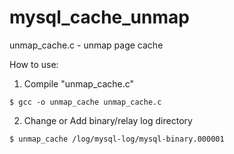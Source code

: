# mysql_cache_unmap

unmap_cache.c - unmap page cache
 
How to use:
1. Compile "unmap_cache.c" 
<pre><code>$ gcc -o unmap_cache unmap_cache.c 
</code></pre>

2. Change or Add binary/relay log directory
<pre><code>$ unmap_cache /log/mysql-log/mysql-binary.000001
</code></pre>
